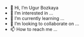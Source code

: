 - 👋 Hi, I’m Ugur Bozkaya
- 👀 I’m interested in ...
- 🌱 I’m currently learning ...
- 💞️ I’m looking to collaborate on ...
- 📫 How to reach me ...

<!---
ugur-kustomer/ugur-kustomer is a ✨ special ✨ repository because its `README.md` (this file) appears on your GitHub profile.
You can click the Preview link to take a look at your changes.
--->
